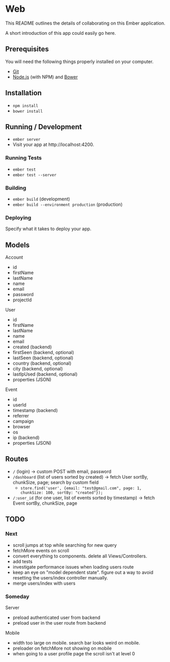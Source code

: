 # Web

This README outlines the details of collaborating on this Ember application.

A short introduction of this app could easily go here.

## Prerequisites

You will need the following things properly installed on your computer.

* [Git](http://git-scm.com/)
* [Node.js](http://nodejs.org/) (with NPM) and [Bower](http://bower.io/)

## Installation

* `npm install`
* `bower install`

## Running / Development

* `ember server`
* Visit your app at http://localhost:4200.

### Running Tests

* `ember test`
* `ember test --server`

### Building

* `ember build` (development)
* `ember build --environment production` (production)

### Deploying

Specify what it takes to deploy your app.

## Models

Account
 * id
 * firstName
 * lastName
 * name
 * email
 * password
 * projectId

User
 * id
 * firstName
 * lastName
 * name
 * email
 * created (backend)
 * firstSeen (backend, optional)
 * lastSeen (backend, optional)
 * country (backend, optional)
 * city (backend, optional)
 * lastIpUsed (backend, optional)
 * properties (JSON)

Event
 * id
 * userId
 * timestamp (backend)
 * referrer
 * campaign
 * browser
 * os
 * ip (backend)
 * properties (JSON)

## Routes

 * `/` (login) -> custom POST with email, password
 * `/dashboard` (list of users sorted by created) -> fetch User sortBy, chunkSize, page; search by custom field
    * `store.find('user', {email: "test@gmail.com", page: 1, chunkSize: 100, sortBy: "created"});`
 * `/:user_id` (for one user, list of events sorted by timestamp) -> fetch Event sortBy, chunkSize, page

## TODO

### Next

 * scroll jumps at top while searching for new query
 * fetchMore events on scroll
 * convert everything to components. delete all Views/Controllers.
 * add tests
 * investigate performance issues when loading users route
 * keep an eye on "model dependent state". figure out a way to avoid resetting the users/index controller manually.
 * merge users/index with users

### Someday

Server
 * preload authenticated user from backend
 * preload user in the user route from backend

Mobile
 * width too large on mobile. search bar looks weird on mobile.
 * preloader on fetchMore not showing on mobile
 * when going to a user profile page the scroll isn't at level 0
